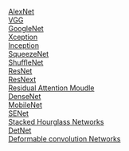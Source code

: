 [AlexNet](https://papers.nips.cc/paper/2012/file/c399862d3b9d6b76c8436e924a68c45b-Paper.pdf)  
[VGG]()  
[GoogleNet]()  
[Xception]()  
[Inception]()  
[SqueezeNet]()  
[ShuffleNet]()  
[ResNet]()  
[ResNext]()  
[Residual Attention Moudle]()  
[DenseNet]()  
[MobileNet]()  
[SENet]()  
[Stacked Hourglass Networks]()  
[DetNet]()  
[Deformable convolution Networks]()  
